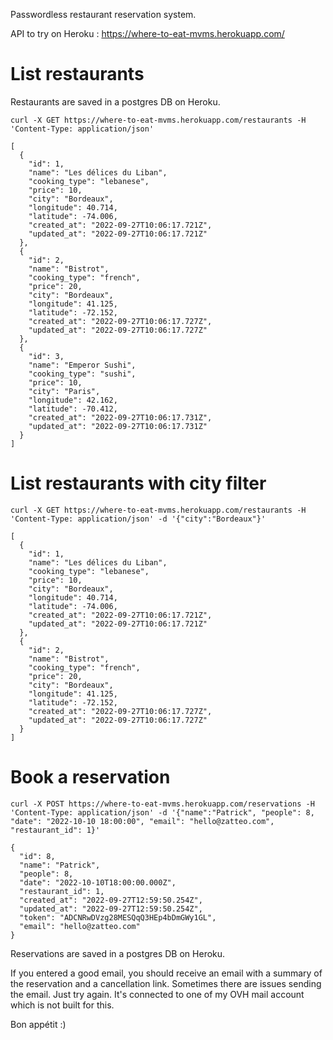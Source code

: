Passwordless restaurant reservation system.

API to try on Heroku : https://where-to-eat-mvms.herokuapp.com/

# List restaurants

Restaurants are saved in a postgres DB on Heroku.

```
curl -X GET https://where-to-eat-mvms.herokuapp.com/restaurants -H 'Content-Type: application/json'
```

```
[
  {
    "id": 1,
    "name": "Les délices du Liban",
    "cooking_type": "lebanese",
    "price": 10,
    "city": "Bordeaux",
    "longitude": 40.714,
    "latitude": -74.006,
    "created_at": "2022-09-27T10:06:17.721Z",
    "updated_at": "2022-09-27T10:06:17.721Z"
  },
  {
    "id": 2,
    "name": "Bistrot",
    "cooking_type": "french",
    "price": 20,
    "city": "Bordeaux",
    "longitude": 41.125,
    "latitude": -72.152,
    "created_at": "2022-09-27T10:06:17.727Z",
    "updated_at": "2022-09-27T10:06:17.727Z"
  },
  {
    "id": 3,
    "name": "Emperor Sushi",
    "cooking_type": "sushi",
    "price": 10,
    "city": "Paris",
    "longitude": 42.162,
    "latitude": -70.412,
    "created_at": "2022-09-27T10:06:17.731Z",
    "updated_at": "2022-09-27T10:06:17.731Z"
  }
]
```

# List restaurants with city filter

```
curl -X GET https://where-to-eat-mvms.herokuapp.com/restaurants -H 'Content-Type: application/json' -d '{"city":"Bordeaux"}'

```
```
[
  {
    "id": 1,
    "name": "Les délices du Liban",
    "cooking_type": "lebanese",
    "price": 10,
    "city": "Bordeaux",
    "longitude": 40.714,
    "latitude": -74.006,
    "created_at": "2022-09-27T10:06:17.721Z",
    "updated_at": "2022-09-27T10:06:17.721Z"
  },
  {
    "id": 2,
    "name": "Bistrot",
    "cooking_type": "french",
    "price": 20,
    "city": "Bordeaux",
    "longitude": 41.125,
    "latitude": -72.152,
    "created_at": "2022-09-27T10:06:17.727Z",
    "updated_at": "2022-09-27T10:06:17.727Z"
  }
]
```

# Book a reservation
```
curl -X POST https://where-to-eat-mvms.herokuapp.com/reservations -H 'Content-Type: application/json' -d '{"name":"Patrick", "people": 8, "date": "2022-10-10 18:00:00", "email": "hello@zatteo.com", "restaurant_id": 1}'
```
```
{
  "id": 8,
  "name": "Patrick",
  "people": 8,
  "date": "2022-10-10T18:00:00.000Z",
  "restaurant_id": 1,
  "created_at": "2022-09-27T12:59:50.254Z",
  "updated_at": "2022-09-27T12:59:50.254Z",
  "token": "ADCNRwDVzg28MESQqQ3HEp4bDmGWy1GL",
  "email": "hello@zatteo.com"
}
```

Reservations are saved in a postgres DB on Heroku.

If you entered a good email, you should receive an email with a summary of the reservation and a cancellation link. Sometimes there are issues sending the email. Just try again. It's connected to one of my OVH mail account which is not built for this.


Bon appétit :)
